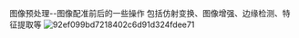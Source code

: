 图像预处理--图像配准前后的一些操作
包括仿射变换、图像增强、边缘检测、特征提取等
![92ef099bd7218402c6d91d324fdee71](https://github.com/helloworld966/Image-pre-processing/assets/59432598/7d8f877a-52e8-4695-a6ad-7dace66ee68e)
